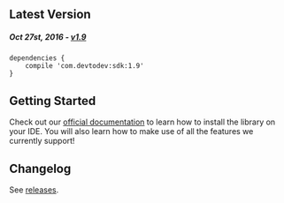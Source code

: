Latest Version 
--------------
##### _Oct 27st, 2016_ - [v1.9](https://github.com/devtodev-analytics/android-sdk/releases/latest)

```
dependencies {
    compile 'com.devtodev:sdk:1.9'
}
```

Getting Started
---------------
Check out our [official documentation](https://www.devtodev.com/help/35/android/) to learn how to install the library on your IDE. You will also learn how to make use of all the features we currently support!

Changelog
---------
See [releases](https://github.com/devtodev-analytics/android-sdk/releases/).